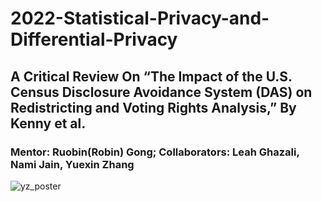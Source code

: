 # 2022-Statistical-Privacy-and-Differential-Privacy
## A Critical Review On “The Impact of the U.S. Census Disclosure Avoidance System (DAS) on Redistricting and Voting Rights Analysis,” By Kenny et al. <br />
### Mentor: Ruobin(Robin) Gong; Collaborators: Leah Ghazali, Nami Jain, Yuexin Zhang
![yz_poster](https://github.com/user-attachments/assets/e54c0766-ce78-429e-882c-cd3d58484fd0)
